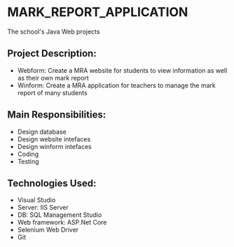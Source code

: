 # MARK_REPORT_APPLICATION
The school's Java Web projects
## Project Description:
 - Webform: Create a MRA website for students to view information as well as their own mark report
 - Winform: Create a MRA application for teachers to manage the mark report of many students
## Main Responsibilities: 
 - Design database
 - Design website intefaces
 - Design winform intefaces
 - Coding
 - Testing
## Technologies Used:
 - Visual Studio
 - Server: IIS Server
 - DB: SQL Management Studio
 - Web framework: ASP.Net Core
 - Selenium Web Driver
 - Git
